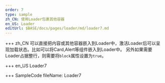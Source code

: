 ```yaml
--- 
order: 7
type: sample
zh_CN: 使用Loader包裹其他容器
en_US: Loader
editUrl: $BASE/docs/pages/loader/md/loader7.md
---
```


+++ zh_CN
可以直接把内容或其他容器嵌入到Loader中，激活Loader后可以呈现加载状态。比如可以将Card,Alert等组件嵌入到Loader中。
    另外如果需要Loader占据整行，则需要将<Code>block</Code>属性设置为<Code>true</Code>。
    
+++ en_US
Loader7

+++ SampleCode
fileName: Loader7
